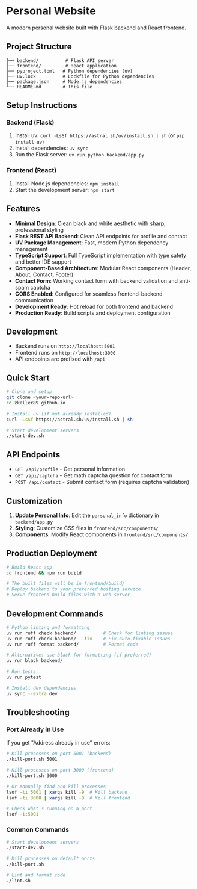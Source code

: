 # Personal Website

A modern personal website built with Flask backend and React frontend.

## Project Structure

```
├── backend/          # Flask API server
├── frontend/         # React application
├── pyproject.toml   # Python dependencies (uv)
├── uv.lock          # Lockfile for Python dependencies
├── package.json     # Node.js dependencies
└── README.md        # This file
```

## Setup Instructions

### Backend (Flask)
1. Install uv: `curl -LsSf https://astral.sh/uv/install.sh | sh` (or `pip install uv`)
2. Install dependencies: `uv sync`
3. Run the Flask server: `uv run python backend/app.py`

### Frontend (React)
1. Install Node.js dependencies: `npm install`
2. Start the development server: `npm start`

## Features

- **Minimal Design**: Clean black and white aesthetic with sharp, professional styling
- **Flask REST API Backend**: Clean API endpoints for profile and contact
- **UV Package Management**: Fast, modern Python dependency management
- **TypeScript Support**: Full TypeScript implementation with type safety and better IDE support
- **Component-Based Architecture**: Modular React components (Header, About, Contact, Footer)
- **Contact Form**: Working contact form with backend validation and anti-spam captcha
- **CORS Enabled**: Configured for seamless frontend-backend communication
- **Development Ready**: Hot reload for both frontend and backend
- **Production Ready**: Build scripts and deployment configuration

## Development

- Backend runs on `http://localhost:5001`
- Frontend runs on `http://localhost:3000`
- API endpoints are prefixed with `/api`

## Quick Start

```bash
# Clone and setup
git clone <your-repo-url>
cd zkeller89.github.io

# Install uv (if not already installed)
curl -LsSf https://astral.sh/uv/install.sh | sh

# Start development servers
./start-dev.sh
```

## API Endpoints

- `GET /api/profile` - Get personal information
- `GET /api/captcha` - Get math captcha question for contact form
- `POST /api/contact` - Submit contact form (requires captcha validation)

## Customization

1. **Update Personal Info**: Edit the `personal_info` dictionary in `backend/app.py`
2. **Styling**: Customize CSS files in `frontend/src/components/`
3. **Components**: Modify React components in `frontend/src/components/`

## Production Deployment

```bash
# Build React app
cd frontend && npm run build

# The built files will be in frontend/build/
# Deploy backend to your preferred hosting service
# Serve frontend build files with a web server
```

## Development Commands

```bash
# Python linting and formatting
uv run ruff check backend/          # Check for linting issues
uv run ruff check backend/ --fix    # Fix auto-fixable issues
uv run ruff format backend/         # Format code

# Alternative: use black for formatting (if preferred)
uv run black backend/

# Run tests
uv run pytest

# Install dev dependencies
uv sync --extra dev
```

## Troubleshooting

### Port Already in Use
If you get "Address already in use" errors:

```bash
# Kill processes on port 5001 (backend)
./kill-port.sh 5001

# Kill processes on port 3000 (frontend)
./kill-port.sh 3000

# Or manually find and kill processes
lsof -ti:5001 | xargs kill -9  # Kill backend
lsof -ti:3000 | xargs kill -9  # Kill frontend

# Check what's running on a port
lsof -i:5001
```

### Common Commands
```bash
# Start development servers
./start-dev.sh

# Kill processes on default ports
./kill-port.sh

# Lint and format code
./lint.sh
```
